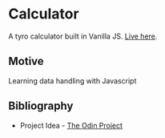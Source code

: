 # Calculator

A tyro calculator built in Vanilla JS. [Live here](https://nirvaanbal.github.io/calculator/).

## Motive
Learning data handling with Javascript

## Bibliography
- Project Idea - [The Odin Project](https://theodinproject.com)
